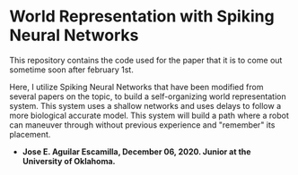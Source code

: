 World Representation with Spiking Neural Networks
=================================================

This repository contains the code used for the paper that it is to come out sometime soon after february 1st.

Here, I utilize Spiking Neural Networks that have been modified from several papers on the topic, to build a self-organizing world representation system. This system uses a shallow networks and uses delays to follow a more biological accurate model. This system will build a path where a robot can maneuver through without previous experience and "remember" its placement. 

* __Jose E. Aguilar Escamilla, December 06, 2020. Junior at the University of Oklahoma.__

